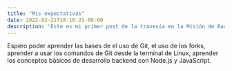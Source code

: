 ```yaml
---
title: "Mis expectativas"
date: 2022-02-21T18:16:21-06:00
description: 'Este es mi primer post de la travesía en la Misión de Backend con Node JS de Launch X.'
---
```


Espero poder aprender las bases de el uso de Git, el uso de los forks, aprender a usar los comandos de Git desde la terminal de Linux, aprender los conceptos básicos de desarrollo backend con Node.js y JavaScript.
